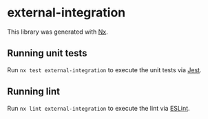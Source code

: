 # external-integration

This library was generated with [Nx](https://nx.dev).


## Running unit tests

Run `nx test external-integration` to execute the unit tests via [Jest](https://jestjs.io).


## Running lint

Run `nx lint external-integration` to execute the lint via [ESLint](https://eslint.org/).


